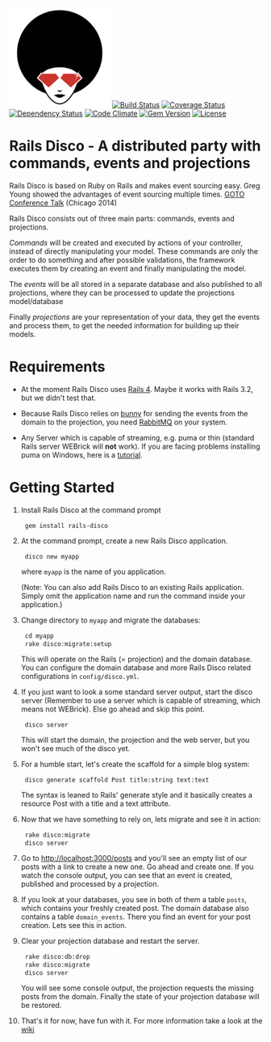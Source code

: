 [<img src="https://github.com/hicknhack-software/rails-disco/raw/logo/rails-disco-log.png" alt="Rails Disco Logo" width="200" />](https://github.com/hicknhack-software/rails-disco)
[![Build Status](https://travis-ci.org/hicknhack-software/rails-disco.svg?branch=master)](https://travis-ci.org/hicknhack-software/rails-disco) 
[![Coverage Status](https://coveralls.io/repos/hicknhack-software/rails-disco/badge.png)](https://coveralls.io/r/hicknhack-software/rails-disco)
[![Dependency Status](https://gemnasium.com/hicknhack-software/rails-disco.png)](https://gemnasium.com/hicknhack-software/rails-disco) 
[![Code Climate](https://codeclimate.com/github/hicknhack-software/rails-disco.png)](https://codeclimate.com/github/hicknhack-software/rails-disco)
[![Gem Version](https://badge.fury.io/rb/rails-disco.svg)](http://badge.fury.io/rb/rails-disco)
[![License](http://img.shields.io/badge/license-MIT-blue.svg)](https://github.com/hicknhack-software/rails-disco/blob/master/LICENSE)

# Rails Disco - A distributed party with commands, events and projections 

Rails Disco is based on Ruby on Rails and makes event sourcing easy.
Greg Young showed the advantages of event sourcing multiple times. [GOTO Conference Talk](http://youtu.be/hv2dKtPq0ME) (Chicago 2014)

Rails Disco consists out of three main parts: commands, events and projections.

_Commands_ will be created and executed by actions of your controller, instead of directly manipulating your model. These commands are only the order to do something and after possible validations, the framework executes them by creating an event and finally manipulating the model.

The _events_ will be all stored in a separate database and also published to all projections, where they can be processed to update the projections model/database

Finally _projections_ are your representation of your data, they get the events and process them, to get the needed information for building up their models.

# Requirements

* At the moment Rails Disco uses [Rails 4](https://github.com/rails/rails). Maybe it works with Rails 3.2, but we didn't test that.

* Because Rails Disco relies on [bunny](https://github.com/ruby-amqp/bunny) for sending the events from the domain to the projection, you need [RabbitMQ](http://www.rabbitmq.com/download.html) on your system.

* Any Server which is capable of streaming, e.g. puma or thin (standard Rails server WEBrick will **not** work). If you are facing problems installing puma on Windows, here is a [tutorial](https://github.com/hicknhack-software/rails-disco/wiki/Installing-puma-on-windows).

# Getting Started

1. Install Rails Disco at the command prompt

		gem install rails-disco

1. At the command prompt, create a new Rails Disco application.

		disco new myapp

   where `myapp` is the name of you application.

   (Note: You can also add Rails Disco to an existing Rails application. Simply omit the application name and run the command inside your application.)

1. Change directory to `myapp` and migrate the databases:

		cd myapp
		rake disco:migrate:setup

   This will operate on the Rails (= projection) and the domain database.
   You can configure the domain database and more Rails Disco related configurations in `config/disco.yml`.

1. If you just want to look a some standard server output, start the disco server (Remember to use a server which is capable of streaming, which means not WEBrick). Else go ahead and skip this point.

		disco server

   This will start the domain, the projection and the web server, but you won't see much of the disco yet.

1. For a humble start, let's create the scaffold for a simple blog system:

		disco generate scaffold Post title:string text:text

   The syntax is leaned to Rails' generate style and it basically creates a resource Post with a title and a text attribute.

1. Now that we have something to rely on, lets migrate and see it in action:

	    rake disco:migrate
		disco server

1. Go to [http://localhost:3000/posts](http://localhost:3000/posts) and you'll see an empty list of our posts with a link to create a new one. Go ahead and create one.
   If you watch the console output, you can see that an event is created, published and processed by a projection.

1. If you look at your databases, you see in both of them a table `posts`, which contains your freshly created post.
   The domain database also contains a table `domain_events`. There you find an event for your post creation. Lets see this in action.

1. Clear your projection database and restart the server.

        rake disco:db:drop
        rake disco:migrate
        disco server

   You will see some console output, the projection requests the missing posts from the domain. Finally the state of your projection database will be restored.

1. That's it for now, have fun with it. For more information take a look at the [wiki](https://github.com/hicknhack-software/rails-disco/wiki)
